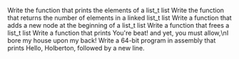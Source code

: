 Write the function that prints the elements of a list_t list
Write the function that returns the number of elements in a linked list_t list
Write a function that adds a new node at the beginning of  a list_t list
Write a function that frees a list_t list
Write a function that prints You're beat! and yet, you must allow,\nI bore my house upon my back!
Write a 64-bit program in assembly that prints Hello, Holberton, followed by a new line.
